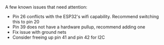 A few known issues that need attention:

* Pin 26 conflicts with the ESP32's wifi capability. Recommend switching this to pin 20
* Pin 39 does not have a hardware pullup, recommend adding one
* Fix issue with ground nets
* Consider freeing up pin 41 and pin 42 for I2C
